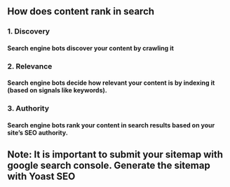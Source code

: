 ## How does content rank in search
### 1. Discovery
#### Search engine bots discover your content by crawling it
### 2. Relevance
#### Search engine bots decide how relevant your content is by indexing it (based on signals like keywords).
### 3. Authority
#### Search engine bots rank your content in search results based on your site’s SEO authority.

## Note: It is important to submit your sitemap with google search console. Generate the sitemap with Yoast SEO 